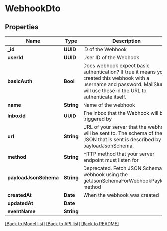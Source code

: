 # WebhookDto

## Properties
Name | Type | Description | Notes
------------ | ------------- | ------------- | -------------
**_id** | **UUID** | ID of the Webhook | [optional] 
**userId** | **UUID** | User ID of the Webhook | [optional] 
**basicAuth** | **Bool** | Does webhook expect basic authentication? If true it means you created this webhook with a username and password. MailSlurp will use these in the URL to authenticate itself. | [optional] 
**name** | **String** | Name of the webhook | [optional] 
**inboxId** | **UUID** | The inbox that the Webhook will be triggered by | [optional] 
**url** | **String** | URL of your server that the webhook will be sent to. The schema of the JSON that is sent is described by the payloadJsonSchema. | [optional] 
**method** | **String** | HTTP method that your server endpoint must listen for | [optional] 
**payloadJsonSchema** | **String** | Deprecated. Fetch JSON Schema for webhook using the getJsonSchemaForWebhookPayload method | [optional] 
**createdAt** | **Date** | When the webhook was created | [optional] 
**updatedAt** | **Date** |  | [optional] 
**eventName** | **String** |  | [optional] 

[[Back to Model list]](../README#documentation-for-models) [[Back to API list]](../README#documentation-for-api-endpoints) [[Back to README]](../README)


